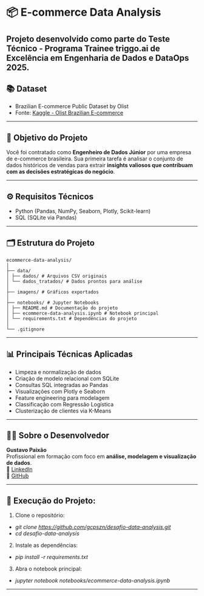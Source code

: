 # 📦 E-commerce Data Analysis

Projeto desenvolvido como parte do **Teste Técnico - Programa Trainee triggo.ai de Excelência em Engenharia de Dados e DataOps 2025**.
---

## 📚 Dataset

- Brazilian E-commerce Public Dataset by Olist
- Fonte: [Kaggle - Olist Brazilian E-commerce](https://www.kaggle.com/datasets/olistbr/brazilian-ecommerce)

---

## 🎯 Objetivo do Projeto

Você foi contratado como **Engenheiro de Dados Júnior** por uma empresa de e-commerce brasileira. Sua primeira tarefa é analisar o conjunto de dados históricos de vendas para extrair **insights valiosos que contribuam com as decisões estratégicas do negócio**.

---

## ⚙️ Requisitos Técnicos

- Python (Pandas, NumPy, Seaborn, Plotly, Scikit-learn)
- SQL (SQLite via Pandas)

---

## 🗂️ Estrutura do Projeto

```
ecommerce-data-analysis/
│
├── data/
│ ├── dados/ # Arquivos CSV originais
│ └── dados_tratados/ # Dados prontos para análise
│
├── imagens/ # Gráficos exportados
│
├── notebooks/ # Jupyter Notebooks
│ ├── README.md # Documentação do projeto
│ ├── ecommerce-data-analysis.ipynb # Notebook principal
│ └── requirements.txt # Dependências do projeto
│
└── .gitignore

```
---

## 📊 Principais Técnicas Aplicadas

- Limpeza e normalização de dados
- Criação de modelo relacional com SQLite
- Consultas SQL integradas ao Pandas
- Visualizações com Plotly e Seaborn
- Feature engineering para modelagem
- Classificação com Regressão Logística
- Clusterização de clientes via K-Means

---

## 👨‍💻 Sobre o Desenvolvedor

**Gustavo Paixão**  
Profissional em formação com foco em **análise, modelagem e visualização de dados**.  
🔗 [LinkedIn](https://www.linkedin.com/in/gustavocbpaixao/)  
🔗 [GitHub](https://github.com/gcpszn)

---

## 💾 Execução do Projeto:

1. Clone o repositório:

- *git clone https://github.com/gcpszn/desafio-data-analysis.git*
- *cd desafio-data-analysis*

2. Instale as dependências:

- *pip install -r requirements.txt*

3. Abra o notebook principal:
- *jupyter notebook notebooks/ecommerce-data-analysis.ipynb*

---
